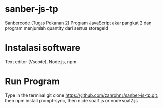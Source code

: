 # sanber-js-tp
Sanbercode (Tugas Pekanan 2)
Program JavaScript akar pangkat 2 dan program menjumlah quantity dari semua storageId

# Instalasi software
Text editor (Vscode),
Node.js,
npm

# Run Program
Type in the terminal git clone https://github.com/zahrohnk/sanber-js-tp.git,
then npm install prompt-sync,
then node soal1.js or node soal2.js

